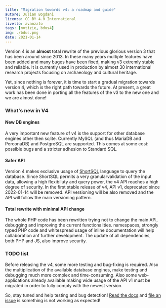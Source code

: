```yaml
---
title: "Migration towards v4: a roadmap and guide"
autore: Julian Bogdani
licenza: CC BY 4.0 International
livello: avanzato
tags: [notizie, bdus4]
img: ./bdus.png
date: 2021-01-14
---
```


Version 4 is an **almost** total rewrite of the previous glorious version 3
that has been around since 2013. In these many years multiple features have been added 
and many buges have been fixed, making v3 extremly stable and reliable. 
It is currently used in production by almost 30 international research projects
focusing on archaeology and cultural heritage.

Yet, since nothing is forever, it is time to start a gradual migration towards version 4,
which is the right path towards the future. At present, a great work has been done in porting
all the features of the v3 to the new one and we are almost done!


### What's new in V4

#### New DB engines
A very important new feature of v4 is the support for other database engines other then 
sqlite. Currently MySQL (and thus MariaDB and PerconaDB) and PostgreSQL are supported.
This comes at some cost: possible bugs and a stricter adhesion to Standard SQL.


#### Safer API
Version 4 makes exclusive usage of [ShortSQL](https://docs.bdus.cloud/api/shortsql) 
language to query the database.
Since ShortSQL permits a very granularvalidation of the input data, allowing a high 
flexibiluty and query power, the v4 API reaches a high degree of security.
In the first stable release of v4, API v1, deprecated since 2022-01-14 will be removed.
API versioning will be also removed and the API will follow the main versioning pattern.


#### Total rewrite with minimal API change
The whole PHP code has been rewritten trying not to change the main API, debugging
and improving the current functionalities. namespaces, strongly typed PHP code and whitespread
usage of inline documentation will help collaboration anf further development. The update of
all dependencies, both PHP and JS, also improve security.

### TODO list
Before releasing the v4, some more testing and bug-fixing is required. Also the multiplication
of the available database engines, make testing and debugging much more complex and time-consuming.
Also some web-applications already available making wide usage of the API v1 must be migrated
in order to fully comply with the newest version.

So, stay tuned and help testing and bug detection! [Read the docs](https://docs.bdus.cloud/) and 
[file an issue](https://github.com/bdus-db/BraDypUS/issues) is something is not working as expected!